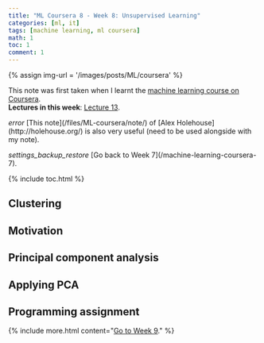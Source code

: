 ```yaml
---
title: "ML Coursera 8 - Week 8: Unsupervised Learning"
categories: [ml, it]
tags: [machine learning, ml coursera]
math: 1
toc: 1
comment: 1
---
```



{% assign img-url = '/images/posts/ML/coursera' %}

This note was first taken when I learnt the [machine learning course on Coursera](https://www.coursera.org/learn/machine-learning/).<br />
**Lectures in this week**: [Lecture 13](/files/ML-coursera/Lecture13.pdf).

<p markdown="1" class="thi-warning">
<i class="material-icons mat-icon">error</i>
[This note](/files/ML-coursera/note/) of [Alex Holehouse](http://holehouse.org/) is also very useful (need to be used alongside with my note).
</p>

<div class="see-again">
<i class="material-icons">settings_backup_restore</i>
<span markdown="1">
[Go back to Week 7](/machine-learning-coursera-7).
</span>
</div>


{% include toc.html %}


## Clustering

## Motivation

## Principal component analysis

## Applying PCA

## Programming assignment

{% include more.html content="[Go to Week 9](/machine-learning-coursera-9)." %}



